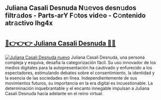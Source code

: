 ## Juliana Casali Desnuda N𝚞𝚎vos desn𝚞dos filtr𝚊dos - Parts-arY F𝚘tos vid𝚎o - C𝚘ntenido atr𝚊ctivo Ihg4x

# <h2><a href="http://mb3pezw.tromn.icu/?c=Juliana+Casali+Desnuda">🔗👉👉👉 Juliana Casali Desnuda 🔗🔗</a></h2>

[![Juliana Casali Desnuda nuevo](https://i.imgur.com/pEAQMta.gif)](http://mb3pezw.tromn.icu/?c=Juliana+Casali+Desnuda)
Juliana Casali Desnuda, una persona compleja y esquiva, desafía la categorización fácil. Su uso innovador de los medios digitales para la autopresentación ha cautivado y enfurecido a los espectadores, estimulando debates sobre el consentimiento, la identidad y la esencia de las sociedades en línea. Independientemente de sus movimientos futuros, su importancia en la era digital es incuestionable. La determinación inquebrantable y el encanto innegable impulsan a Juliana Casali Desnuda hacia adelante en el reino virtual.
